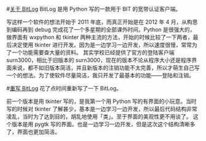 #[关于 BitLog](http://liamchzh.com/%E5%85%B3%E4%BA%8Ebitlog/)
BitLog 是用 Python 写的一款用于 BIT 的宽带认证客户端。

写这样一个软件的想法开始于 2011 年底，而真正开始是在 2012 年 4 月，从构思到编码再到 debug 完成花了一个多星期的全部课外时间。Python 是很强大的，做界面有 wxpython 和 tkinter 两种主流的方法，开始的时候比较了一下两者，最后决定使用 tkinter 进行开发。因为是一边学习一边开发，所以速度很慢，常常为了一个功能需要查大量的资料。
其实学校已经提供了官方的登陆客户端 surn3000，相比于旧版本的 surn3000，现在的版本不论从程序大小还是程序界面来说，都不如旧版本简洁，并且新版本的注销功能不太完善，所以才萌生自己写一个的想法。为了使软件尽量简洁，我只开发了最基本的功能——登陆和注销。

#[重写 BitLog](http://liamchzh.com/%E9%87%8D%E5%86%99bitlog/)
花了点时间重新写了一下 BitLog。

前一个版本是用 tkinter 写的，是我第一个用 Python 写的有界面的小玩意。当时写的时候对 tkinter 了解甚少，基本是一边学习一边开发，所以最后代码结构非常凌乱，当时为了达到目的，胡乱地使用「类」。至于界面的美观性更不用谈了。
这个版本是用 pygtk 写的界面。也是一边学习一边开发，但是这次这个结构清晰多了，界面也更加简洁。
